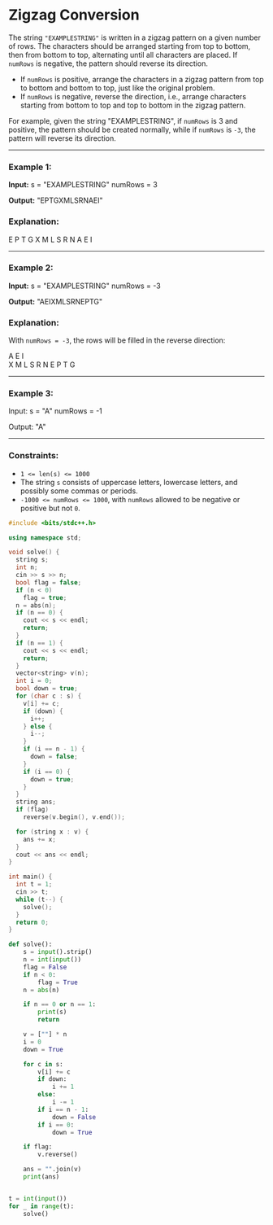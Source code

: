 # Zigzag Conversion

The string `"EXAMPLESTRING"` is written in a zigzag pattern on a given number of rows. The characters should be arranged starting from top to bottom, then from bottom to top, alternating until all characters are placed. If `numRows` is negative, the pattern should reverse its direction.

- If `numRows` is positive, arrange the characters in a zigzag pattern from top to bottom and bottom to top, just like the original problem.
- If `numRows` is negative, reverse the direction, i.e., arrange characters starting from bottom to top and top to bottom in the zigzag pattern.

For example, given the string "EXAMPLESTRING", if `numRows` is 3 and positive, the pattern should be created normally, while if `numRows` is `-3`, the pattern will reverse its direction.

---
### Example 1:
**Input:**
s = "EXAMPLESTRING"
numRows = 3


**Output:**
"EPTGXMLSRNAEI"


### Explanation:

E        P      T      G
X  M  L  S  R  N
A       E       I      

---
### Example 2:
**Input:**
s = "EXAMPLESTRING"
numRows = -3


**Output:**
"AEIXMLSRNEPTG"


### Explanation:
With `numRows = -3`, the rows will be filled in the reverse direction:


A       E       I      
X  M  L  S  R  N
E       P      T      G


---
### Example 3:
Input:
s = "A"
numRows = -1


Output:
"A"

---
### Constraints:

- `1 <= len(s) <= 1000`
- The string `s` consists of uppercase letters, lowercase letters, and possibly some commas or periods.
- `-1000 <= numRows <= 1000`, with `numRows` allowed to be negative or positive but not `0`.


```cpp
#include <bits/stdc++.h>

using namespace std;

void solve() {
  string s;
  int n;
  cin >> s >> n;
  bool flag = false;
  if (n < 0)
    flag = true;
  n = abs(n);
  if (n == 0) {
    cout << s << endl;
    return;
  }
  if (n == 1) {
    cout << s << endl;
    return;
  }
  vector<string> v(n);
  int i = 0;
  bool down = true;
  for (char c : s) {
    v[i] += c;
    if (down) {
      i++;
    } else {
      i--;
    }
    if (i == n - 1) {
      down = false;
    }
    if (i == 0) {
      down = true;
    }
  }
  string ans;
  if (flag)
    reverse(v.begin(), v.end());

  for (string x : v) {
    ans += x;
  }
  cout << ans << endl;
}

int main() {
  int t = 1;
  cin >> t;
  while (t--) {
    solve();
  }
  return 0;
}

```

```python
def solve():
    s = input().strip()
    n = int(input())
    flag = False
    if n < 0:
        flag = True
    n = abs(n)

    if n == 0 or n == 1:
        print(s)
        return

    v = [""] * n
    i = 0
    down = True

    for c in s:
        v[i] += c
        if down:
            i += 1
        else:
            i -= 1
        if i == n - 1:
            down = False
        if i == 0:
            down = True

    if flag:
        v.reverse()

    ans = "".join(v)
    print(ans)


t = int(input())
for _ in range(t):
    solve()
```